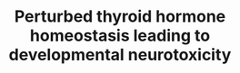 ---
annotations:
- id: PW:0002358
  parent: disease pathway
  type: Pathway Ontology
  value: neurodevelopmental disorder pathway
- id: CL:0000540
  parent: animal cell
  type: Cell Type Ontology
  value: neuron
- id: CL:0000128
  parent: animal cell
  type: Cell Type Ontology
  value: oligodendrocyte
authors:
- Marvin M2
citedin: ''
communities:
- AOP
description: 'The Adverse Outcome Pathway (AOP) for thyroid hormone-mediated neurodevelopmental
  adversities describes how disruptions in thyroid hormone homeostasis lead to impaired
  neurodevelopment. It begins with molecular initiating events (MIEs) such as altered
  thyroid hormone transport, metabolism, or receptor signaling, affecting key players
  like MCT8 (SLCO1A2), OATP1C1 (SLCO1C1), and thyroid hormone receptors (TRα1). These
  disruptions impair cellular processes essential for neurodevelopment, including
  myelination, synaptogenesis, and neural network formation, particularly in astrocytes,
  neurons, and oligodendrocytes. As a result, key events (KEs) such as reduced thyroid
  hormone availability in the brain, altered neuronal differentiation, and impaired
  synaptic function occur, ultimately leading to adverse outcomes like cognitive deficits
  and neurodevelopmental disorders. '
last-edited: 2025-03-19
ndex: null
organisms:
- Homo sapiens
redirect_from:
- /index.php/Pathway:WP5517
- /instance/WP5517
- /instance/WP5517_r138127
revision: r138127
schema-jsonld:
- '@context': https://schema.org/
  '@id': https://wikipathways.github.io/pathways/WP5517.html
  '@type': Dataset
  creator:
    '@type': Organization
    name: WikiPathways
  description: 'The Adverse Outcome Pathway (AOP) for thyroid hormone-mediated neurodevelopmental
    adversities describes how disruptions in thyroid hormone homeostasis lead to impaired
    neurodevelopment. It begins with molecular initiating events (MIEs) such as altered
    thyroid hormone transport, metabolism, or receptor signaling, affecting key players
    like MCT8 (SLCO1A2), OATP1C1 (SLCO1C1), and thyroid hormone receptors (TRα1).
    These disruptions impair cellular processes essential for neurodevelopment, including
    myelination, synaptogenesis, and neural network formation, particularly in astrocytes,
    neurons, and oligodendrocytes. As a result, key events (KEs) such as reduced thyroid
    hormone availability in the brain, altered neuronal differentiation, and impaired
    synaptic function occur, ultimately leading to adverse outcomes like cognitive
    deficits and neurodevelopmental disorders. '
  keywords:
  - SLC16A10
  - SLC16A2
  - SLC7A5
  - SLC7A8
  - SLCO1A2
  - SLCO1C1
  - SLCO3A1
  - SLCO4A1
  license: CC0
  name: Perturbed thyroid hormone homeostasis leading to developmental neurotoxicity
seo: CreativeWork
title: Perturbed thyroid hormone homeostasis leading to developmental neurotoxicity
wpid: WP5517
---